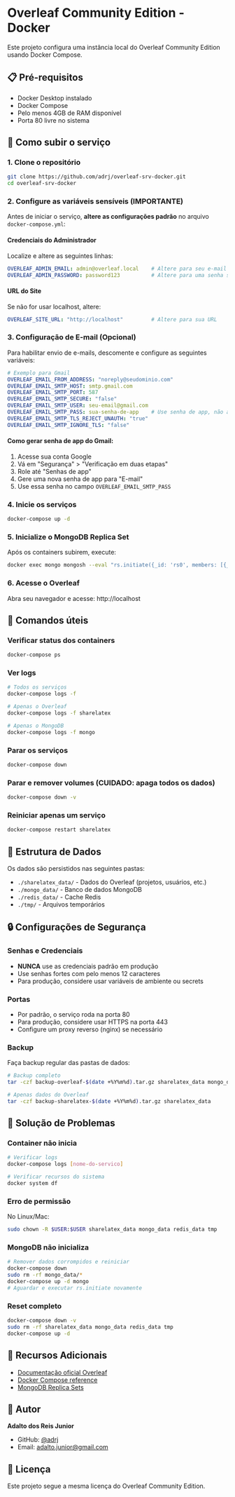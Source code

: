 ﻿# Overleaf Community Edition - Docker

Este projeto configura uma instância local do Overleaf Community Edition usando Docker Compose.

## 📋 Pré-requisitos

- Docker Desktop instalado
- Docker Compose
- Pelo menos 4GB de RAM disponível
- Porta 80 livre no sistema

## 🚀 Como subir o serviço

### 1. Clone o repositório
```bash
git clone https://github.com/adrj/overleaf-srv-docker.git
cd overleaf-srv-docker
```

### 2. Configure as variáveis sensíveis (IMPORTANTE)
Antes de iniciar o serviço, **altere as configurações padrão** no arquivo `docker-compose.yml`:

#### Credenciais do Administrador
Localize e altere as seguintes linhas:
```yaml
OVERLEAF_ADMIN_EMAIL: admin@overleaf.local    # Altere para seu e-mail
OVERLEAF_ADMIN_PASSWORD: password123          # Altere para uma senha segura
```

#### URL do Site
Se não for usar localhost, altere:
```yaml
OVERLEAF_SITE_URL: "http://localhost"         # Altere para sua URL
```

### 3. Configuração de E-mail (Opcional)
Para habilitar envio de e-mails, descomente e configure as seguintes variáveis:

```yaml
# Exemplo para Gmail
OVERLEAF_EMAIL_FROM_ADDRESS: "noreply@seudominio.com"
OVERLEAF_EMAIL_SMTP_HOST: smtp.gmail.com
OVERLEAF_EMAIL_SMTP_PORT: 587
OVERLEAF_EMAIL_SMTP_SECURE: "false"
OVERLEAF_EMAIL_SMTP_USER: seu-email@gmail.com
OVERLEAF_EMAIL_SMTP_PASS: sua-senha-de-app    # Use senha de app, não a senha normal
OVERLEAF_EMAIL_SMTP_TLS_REJECT_UNAUTH: "true"
OVERLEAF_EMAIL_SMTP_IGNORE_TLS: "false"
```

#### Como gerar senha de app do Gmail:
1. Acesse sua conta Google
2. Vá em "Segurança" > "Verificação em duas etapas"
3. Role até "Senhas de app"
4. Gere uma nova senha de app para "E-mail"
5. Use essa senha no campo `OVERLEAF_EMAIL_SMTP_PASS`

### 4. Inicie os serviços
```bash
docker-compose up -d
```

### 5. Inicialize o MongoDB Replica Set
Após os containers subirem, execute:
```bash
docker exec mongo mongosh --eval "rs.initiate({_id: 'rs0', members: [{_id: 0, host: 'mongo:27017'}]})"
```

### 6. Acesse o Overleaf
Abra seu navegador e acesse: http://localhost

## 🔧 Comandos úteis

### Verificar status dos containers
```bash
docker-compose ps
```

### Ver logs
```bash
# Todos os serviços
docker-compose logs -f

# Apenas o Overleaf
docker-compose logs -f sharelatex

# Apenas o MongoDB
docker-compose logs -f mongo
```

### Parar os serviços
```bash
docker-compose down
```

### Parar e remover volumes (CUIDADO: apaga todos os dados)
```bash
docker-compose down -v
```

### Reiniciar apenas um serviço
```bash
docker-compose restart sharelatex
```

## 📁 Estrutura de Dados

Os dados são persistidos nas seguintes pastas:

- `./sharelatex_data/` - Dados do Overleaf (projetos, usuários, etc.)
- `./mongo_data/` - Banco de dados MongoDB
- `./redis_data/` - Cache Redis
- `./tmp/` - Arquivos temporários

## 🔒 Configurações de Segurança

### Senhas e Credenciais
- **NUNCA** use as credenciais padrão em produção
- Use senhas fortes com pelo menos 12 caracteres
- Para produção, considere usar variáveis de ambiente ou secrets

### Portas
- Por padrão, o serviço roda na porta 80
- Para produção, considere usar HTTPS na porta 443
- Configure um proxy reverso (nginx) se necessário

### Backup
Faça backup regular das pastas de dados:
```bash
# Backup completo
tar -czf backup-overleaf-$(date +%Y%m%d).tar.gz sharelatex_data mongo_data redis_data

# Apenas dados do Overleaf
tar -czf backup-sharelatex-$(date +%Y%m%d).tar.gz sharelatex_data
```

## 🐛 Solução de Problemas

### Container não inicia
```bash
# Verificar logs
docker-compose logs [nome-do-servico]

# Verificar recursos do sistema
docker system df
```

### Erro de permissão
No Linux/Mac:
```bash
sudo chown -R $USER:$USER sharelatex_data mongo_data redis_data tmp
```

### MongoDB não inicializa
```bash
# Remover dados corrompidos e reiniciar
docker-compose down
sudo rm -rf mongo_data/*
docker-compose up -d mongo
# Aguardar e executar rs.initiate novamente
```

### Reset completo
```bash
docker-compose down -v
sudo rm -rf sharelatex_data mongo_data redis_data tmp
docker-compose up -d
```

## 📖 Recursos Adicionais

- [Documentação oficial Overleaf](https://github.com/overleaf/overleaf)
- [Docker Compose reference](https://docs.docker.com/compose/)
- [MongoDB Replica Sets](https://docs.mongodb.com/manual/replication/)

## 👤 Autor

**Adalto dos Reis Junior**
- GitHub: [@adrj](https://github.com/adrj)
- Email: adalto.junior@gmail.com

## 📄 Licença

Este projeto segue a mesma licença do Overleaf Community Edition.
